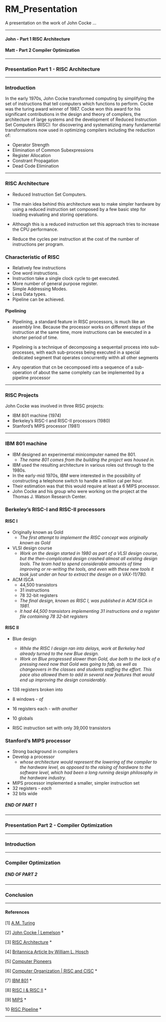 # RM_Presentation

A presentation on the work of John Cocke ...
***
#### John - Part 1 RISC Architecture
#### Matt - Part 2 Compiler Optimization
***
### Presentation Part 1 - RISC Architecture
***
### Introduction
In the early 1970s, John Cocke transformed computing by simplifying the 
set of instructions that tell computers which functions to perform. 
Cocke was the turing award winner of 1987. Cocke won this award for his significant contributions in the design and theory of 
compilers, the architecture of large systems and the development of Reduced Instruction Set Computers (RISC): 
for discovering and systematizing many fundamental transformations now used in optimizing compilers 
including the reduction of:
* Operator Strength
* Elimination of Common Subexpressions 
* Register Allocation
* Constrant Propagation
* Dead Code Elimination
***
### RISC Architecture
* Reduced Instruction Set Computers.

* The main idea behind this architecture was to make simpler hardware by using a reduced instruction set composed by a few basic step for loading evaluating and storing operations. 

* Although this is a reduced instruction set this approach tries to increase the CPU performance.

* Reduce the cycles per instruction at the cost of the number of instructions per program.

### Characteristic of RISC
* Relatively few instructions 
* One word instructions.
* Instruction take a single clock cycle to get executed.
* More number of general purpose register.
* Simple Addressing Modes.
* Less Data types.
* Pipeline can be achieved.

#### Pipelining
* Pipelining, a standard feature in RISC processors, is much like an assembly line. 
Because the processor works on different steps of the instruction at the same time,
more instructions can be executed in a shorter period of time.

* Pipelining is a technique of decomposing a sequentail 
process into sub-processes, with each sub-process 
being executed in a special dedicated segment that 
operates concurrently withh all other segments 

* Any operation that cn be cecomposed into a 
sequence of a sub-operation of about the same 
compleity can be implemented by a pipeline processor

***
### RISC Projects
John Cocke was involved in three RISC projects:
* IBM 801 machine (1974)
* Berkeley’s RISC-I and RISC-II processors (1980)
* Stanford’s MIPS processor (1981)
***
### IBM 801 machine
* IBM designed an experimental minicomputer named the 801. 
  - *The name 801 comes from the building the project was housed in.*
* IBM used the resulting architecture in various roles out through to the 1980s.
* In the early-mid 1970s, IBM were interested in the possibility of constructing a telephone switch to handle a million cal per hour. 
* Their estimation was that this would require at least a 6 MIPS processor. 
* John Cocke and his group who were working on the project at the Thomas J. Watson Research Center.

### Berkeley’s RISC-I and RISC-II processors
#### RISC I 
* Originally known as Gold 
  - *The first attempt to implement the RISC concept was originally known as Gold*
* VLSI design course 
  - *Work on the design started in 1980 as part of a VLSI design course, but the then-complicated design crashed almost all existing design tools. The team had to spend considerable amounts of time improving or re-writing the tools, and even with these new tools it took just under an hour to extract the design on a VAX-11/780.*
 *  ACM ISCA
    - 44,500 transistors
    - 31 instructions
    - 78 32-bit registers
    - *The final design, known as RISC I, was published in ACM ISCA in 1981.*
    - *It had 44,500 transistors implementing 31 instructions and a register file containing 78 32-bit registers*
    
#### RISC II
* Blue design
  - *While the RISC I design ran into delays, work at Berkeley had already turned to the new Blue design.*
  - *Work on Blue progressed slower than Gold, due both to the lack of a pressing need now that Gold was going to fab, as well as changeovers in the classes and students staffing the effort. This pace also allowed them to add in several new features that would end up improving the design considerably.*
  
* 138 registers broken into 
* 8 windows - *of*
* 16 registers each - *with another*
* 10 globals

* RISC instruction set with only 39,000 transistors

### Stanford’s MIPS processor 
* Strong background in compilers
* Develop a processor 
  - *whose architecture would represent the lowering of the compiler to the hardware level, as opposed to the raising of hardware to the software level, which had been a long running design philosophy in the hardware industry.*
 * MIPS processor implemented a smaller, simpler instruction set
 * 32 registers - *each*
 * 32 bits wide 

##### END OF PART 1
***
### Presentation Part 2 - Compiler Optimization
***
### Introduction
***
### Compiler Optimization
##### END OF PART 2
***
### Conclusion
***

#### References
[1] [A.M. Turing](https://amturing.acm.org/award_winners/cocke_2083115.cfm)

[2] [John Cocke | Lemelson](https://lemelson.mit.edu/resources/john-cocke) *

[3] [RISC Architecture](https://www.ibm.com/ibm/history/ibm100/us/en/icons/risc/) *

[4] [Britannica Article by William L. Hosch](https://www.britannica.com/biography/John-Cocke)

[5] [Computer Pioneers](https://history.computer.org/pioneers/cocke.html)

[6] [Computer Organization | RISC and CISC](https://www.geeksforgeeks.org/computer-organization-risc-and-cisc/#:~:text=RISC%3A%20Reduce%20the%20cycles%20per,number%20of%20cycles%20per%20instruction.) *

[7] [IBM 801](https://en.linkfang.org/wiki/IBM_801) *

[8] [RISC I & RISC II](https://en.wikipedia.org/wiki/Berkeley_RISC) *

[9] [MIPS](https://cs.stanford.edu/people/eroberts/courses/soco/projects/risc/mips/index.html) *

10 [RISC Pipeline](https://cs.stanford.edu/people/eroberts/courses/soco/projects/risc/pipelining/index.html) *

***
